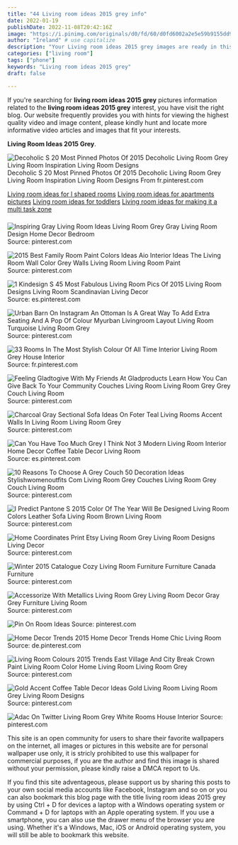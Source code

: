 ```yaml
---
title: "44 Living room ideas 2015 grey info"
date: 2022-01-19
publishDate: 2022-11-08T20:42:16Z
image: "https://i.pinimg.com/originals/d0/fd/60/d0fd6002a2e5e59b9155dd9fa74c07d2.jpg"
author: "Ireland" # use capitalize
description: "Your Living room ideas 2015 grey images are ready in this website. Living room ideas 2015 grey are a topic that is being searched for and liked by netizens today. You can Find and Download the Living room ideas 2015 grey files here. Download all free vectors."
categories: ["living room"]
tags: ["phone"]
keywords: "Living room ideas 2015 grey"
draft: false

---
```


If you're searching for **living room ideas 2015 grey** pictures information related to the **living room ideas 2015 grey** interest, you have visit the right  blog.  Our website frequently  provides you with  hints  for viewing  the highest  quality video and image  content, please kindly hunt and locate more informative video articles and images  that fit your interests.

**Living Room Ideas 2015 Grey**. 

![Decoholic S 20 Most Pinned Photos Of 2015 Decoholic Living Room Grey Living Room Inspiration Living Room Designs](https://i.pinimg.com/originals/39/17/94/391794a958d9813b7aa1822c4d4ee4d3.jpg "Decoholic S 20 Most Pinned Photos Of 2015 Decoholic Living Room Grey Living Room Inspiration Living Room Designs")
Decoholic S 20 Most Pinned Photos Of 2015 Decoholic Living Room Grey Living Room Inspiration Living Room Designs From fr.pinterest.com

[Living room ideas for l shaped rooms](/living-room-ideas-for-l-shaped-rooms/)
[Living room ideas for apartments pictures](/living-room-ideas-for-apartments-pictures/)
[Living room ideas for toddlers](/living-room-ideas-for-toddlers/)
[Living room ideas for making it a multi task zone](/living-room-ideas-for-making-it-a-multi-task-zone/)



### 

 


![Inspiring Gray Living Room Ideas Living Room Grey Gray Living Room Design Home Decor Bedroom](https://i.pinimg.com/originals/89/a4/00/89a400227eb3e1993061a541fd57a01b.jpg "Inspiring Gray Living Room Ideas Living Room Grey Gray Living Room Design Home Decor Bedroom")
Source: pinterest.com

 

![2015 Best Family Room Paint Colors Ideas Aio Interior Ideas The Living Room Wall Color Grey Walls Living Room Living Room Paint](https://i.pinimg.com/736x/90/ea/f8/90eaf8284382376fdcad0b5fcf645b70.jpg "2015 Best Family Room Paint Colors Ideas Aio Interior Ideas The Living Room Wall Color Grey Walls Living Room Living Room Paint")
Source: pinterest.com

 

![1 Kindesign S 45 Most Fabulous Living Room Pics Of 2015 Living Room Designs Living Room Scandinavian Living Decor](https://i.pinimg.com/originals/dc/3b/4d/dc3b4df51823880e08b2848413d047e5.jpg "1 Kindesign S 45 Most Fabulous Living Room Pics Of 2015 Living Room Designs Living Room Scandinavian Living Decor")
Source: es.pinterest.com

 

![Urban Barn On Instagram An Ottoman Is A Great Way To Add Extra Seating And A Pop Of Colour Myurban Livingroom Layout Living Room Turquoise Living Room Grey](https://i.pinimg.com/originals/4b/4e/52/4b4e524a4bd88d6f324c0ddda89189ad.jpg "Urban Barn On Instagram An Ottoman Is A Great Way To Add Extra Seating And A Pop Of Colour Myurban Livingroom Layout Living Room Turquoise Living Room Grey")
Source: pinterest.com

 

![33 Rooms In The Most Stylish Colour Of All Time Interior Living Room Grey House Interior](https://i.pinimg.com/originals/1e/5b/73/1e5b73f6cfafcec05044320b9b7c2cde.jpg "33 Rooms In The Most Stylish Colour Of All Time Interior Living Room Grey House Interior")
Source: fr.pinterest.com

 

![Feeling Gladtogive With My Friends At Gladproducts Learn How You Can Give Back To Your Community Couches Living Room Living Room Grey Grey Couch Living Room](https://i.pinimg.com/originals/1f/c5/10/1fc51059d3703760d7dbfe0e17e59c52.jpg "Feeling Gladtogive With My Friends At Gladproducts Learn How You Can Give Back To Your Community Couches Living Room Living Room Grey Grey Couch Living Room")
Source: pinterest.com

 

![Charcoal Gray Sectional Sofa Ideas On Foter Teal Living Rooms Accent Walls In Living Room Living Room Grey](https://i.pinimg.com/736x/96/e5/83/96e58334a3349d62a7ee3a138a1ee505--blue-accent-walls-accent-wall-colors.jpg "Charcoal Gray Sectional Sofa Ideas On Foter Teal Living Rooms Accent Walls In Living Room Living Room Grey")
Source: pinterest.com

 

![Can You Have Too Much Grey I Think Not 3 Modern Living Room Interior Home Decor Coffee Table Decor Living Room](https://i.pinimg.com/originals/f9/87/b3/f987b3f45a73a0a5b28d6212d6afc516.jpg "Can You Have Too Much Grey I Think Not 3 Modern Living Room Interior Home Decor Coffee Table Decor Living Room")
Source: es.pinterest.com

 

![10 Reasons To Choose A Grey Couch 50 Decoration Ideas Stylishwomenoutfits Com Living Room Grey Couches Living Room Grey Couch Living Room](https://i.pinimg.com/474x/bc/bc/a7/bcbca76dc1344852f1040be699f22078.jpg "10 Reasons To Choose A Grey Couch 50 Decoration Ideas Stylishwomenoutfits Com Living Room Grey Couches Living Room Grey Couch Living Room")
Source: pinterest.com

 

![I Predict Pantone S 2015 Color Of The Year Will Be Designed Living Room Colors Leather Sofa Living Room Brown Living Room](https://i.pinimg.com/736x/5e/6b/02/5e6b02e86ec77178d32848d9963741f2--tan-leather-sofas-camel-leather-sofa-living-rooms.jpg "I Predict Pantone S 2015 Color Of The Year Will Be Designed Living Room Colors Leather Sofa Living Room Brown Living Room")
Source: pinterest.com

 

![Home Coordinates Print Etsy Living Room Grey Living Room Designs Living Decor](https://i.pinimg.com/736x/99/eb/f6/99ebf6b591fb262fd0619ab0c8187b49.jpg "Home Coordinates Print Etsy Living Room Grey Living Room Designs Living Decor")
Source: pinterest.com

 

![Winter 2015 Catalogue Cozy Living Room Furniture Furniture Canada Furniture](https://i.pinimg.com/originals/bb/b8/c2/bbb8c2f5055fcbbb556f9009fe53c010.jpg "Winter 2015 Catalogue Cozy Living Room Furniture Furniture Canada Furniture")
Source: pinterest.com

 

![Accessorize With Metallics Living Room Grey Living Room Decor Gray Grey Furniture Living Room](https://i.pinimg.com/originals/a1/e2/51/a1e2516431ab544ea6932450f2b10872.jpg "Accessorize With Metallics Living Room Grey Living Room Decor Gray Grey Furniture Living Room")
Source: pinterest.com

 

![Pin On Room Ideas](https://i.pinimg.com/736x/a7/5a/d3/a75ad3f2f68f53a605f7e05718929edd.jpg "Pin On Room Ideas")
Source: pinterest.com

 

![Home Decor Trends 2015 Home Decor Trends Home Chic Living Room](https://i.pinimg.com/originals/b9/cf/a3/b9cfa3bb969f7915d7f2a457b7d9b544.jpg "Home Decor Trends 2015 Home Decor Trends Home Chic Living Room")
Source: de.pinterest.com

 

![Living Room Colours 2015 Trends East Village And City Break Crown Paint Living Room Color Home Living Room Living Room Grey](https://i.pinimg.com/originals/1a/6a/0a/1a6a0a82d65ad5a20a9e0d80b8731551.jpg "Living Room Colours 2015 Trends East Village And City Break Crown Paint Living Room Color Home Living Room Living Room Grey")
Source: pinterest.com

 

![Gold Accent Coffee Table Decor Ideas Gold Living Room Living Room Grey Living Room Designs](https://i.pinimg.com/736x/57/40/0e/57400e14d1b89da567dc994fc1b38729--grey-walls-living-room-gold-living-rooms.jpg "Gold Accent Coffee Table Decor Ideas Gold Living Room Living Room Grey Living Room Designs")
Source: pinterest.com

 

![Adac On Twitter Living Room Grey White Rooms House Interior](https://i.pinimg.com/originals/d0/fd/60/d0fd6002a2e5e59b9155dd9fa74c07d2.jpg "Adac On Twitter Living Room Grey White Rooms House Interior")
Source: pinterest.com

 

This site is an open community for users to share their favorite wallpapers on the internet, all images or pictures in this website are for personal wallpaper use only, it is stricly prohibited to use this wallpaper for commercial purposes, if you are the author and find this image is shared without your permission, please kindly raise a DMCA report to Us.

If you find this site adventageous, please support us by sharing this posts to your own social media accounts like Facebook, Instagram and so on or you can also bookmark this blog page with the title living room ideas 2015 grey by using Ctrl + D for devices a laptop with a Windows operating system or Command + D for laptops with an Apple operating system. If you use a smartphone, you can also use the drawer menu of the browser you are using. Whether it's a Windows, Mac, iOS or Android operating system, you will still be able to bookmark this website.
